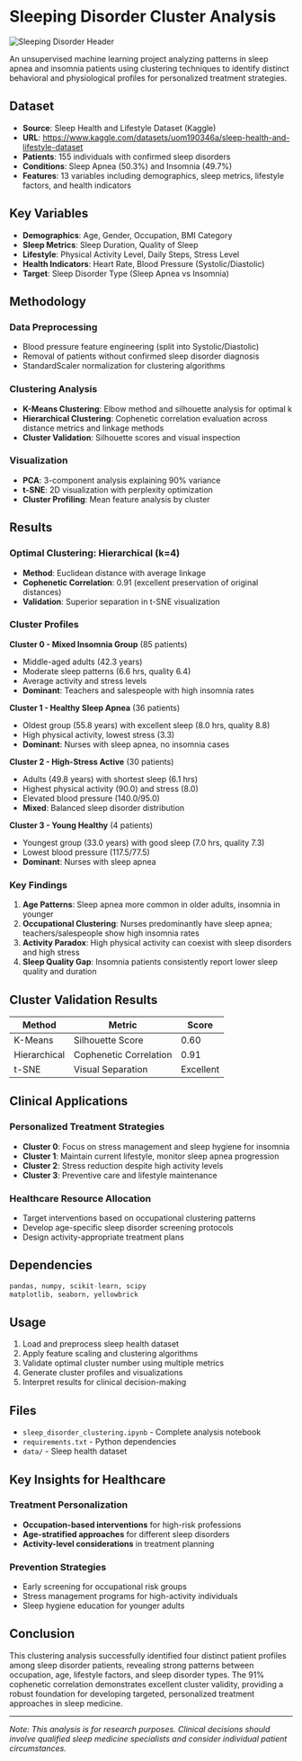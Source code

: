 # Sleeping Disorder Cluster Analysis

![Sleeping Disorder Header](https://reverehealth.com/_next/image/?url=https%3A%2F%2Frevere-health.hqdemo.app%2Fwp-content%2Fuploads%2FiStock_41704022_LARGE.jpg&w=2048&q=75)

An unsupervised machine learning project analyzing patterns in sleep apnea and insomnia patients using clustering techniques to identify distinct behavioral and physiological profiles for personalized treatment strategies.

## Dataset
- **Source**: Sleep Health and Lifestyle Dataset (Kaggle)
- **URL**: https://www.kaggle.com/datasets/uom190346a/sleep-health-and-lifestyle-dataset
- **Patients**: 155 individuals with confirmed sleep disorders
- **Conditions**: Sleep Apnea (50.3%) and Insomnia (49.7%)
- **Features**: 13 variables including demographics, sleep metrics, lifestyle factors, and health indicators

## Key Variables
- **Demographics**: Age, Gender, Occupation, BMI Category
- **Sleep Metrics**: Sleep Duration, Quality of Sleep
- **Lifestyle**: Physical Activity Level, Daily Steps, Stress Level
- **Health Indicators**: Heart Rate, Blood Pressure (Systolic/Diastolic)
- **Target**: Sleep Disorder Type (Sleep Apnea vs Insomnia)

## Methodology

### Data Preprocessing
- Blood pressure feature engineering (split into Systolic/Diastolic)
- Removal of patients without confirmed sleep disorder diagnosis
- StandardScaler normalization for clustering algorithms

### Clustering Analysis
- **K-Means Clustering**: Elbow method and silhouette analysis for optimal k
- **Hierarchical Clustering**: Cophenetic correlation evaluation across distance metrics and linkage methods
- **Cluster Validation**: Silhouette scores and visual inspection

### Visualization
- **PCA**: 3-component analysis explaining 90% variance
- **t-SNE**: 2D visualization with perplexity optimization
- **Cluster Profiling**: Mean feature analysis by cluster

## Results

### Optimal Clustering: Hierarchical (k=4)
- **Method**: Euclidean distance with average linkage
- **Cophenetic Correlation**: 0.91 (excellent preservation of original distances)
- **Validation**: Superior separation in t-SNE visualization

### Cluster Profiles

**Cluster 0 - Mixed Insomnia Group** (85 patients)
- Middle-aged adults (42.3 years)
- Moderate sleep patterns (6.6 hrs, quality 6.4)
- Average activity and stress levels
- **Dominant**: Teachers and salespeople with high insomnia rates

**Cluster 1 - Healthy Sleep Apnea** (36 patients)
- Oldest group (55.8 years) with excellent sleep (8.0 hrs, quality 8.8)
- High physical activity, lowest stress (3.3)
- **Dominant**: Nurses with sleep apnea, no insomnia cases

**Cluster 2 - High-Stress Active** (30 patients)
- Adults (49.8 years) with shortest sleep (6.1 hrs)
- Highest physical activity (90.0) and stress (8.0)
- Elevated blood pressure (140.0/95.0)
- **Mixed**: Balanced sleep disorder distribution

**Cluster 3 - Young Healthy** (4 patients)
- Youngest group (33.0 years) with good sleep (7.0 hrs, quality 7.3)
- Lowest blood pressure (117.5/77.5)
- **Dominant**: Nurses with sleep apnea

### Key Findings
1. **Age Patterns**: Sleep apnea more common in older adults, insomnia in younger
2. **Occupational Clustering**: Nurses predominantly have sleep apnea; teachers/salespeople show high insomnia rates
3. **Activity Paradox**: High physical activity can coexist with sleep disorders and high stress
4. **Sleep Quality Gap**: Insomnia patients consistently report lower sleep quality and duration

## Cluster Validation Results
| Method | Metric | Score |
|--------|--------|-------|
| K-Means | Silhouette Score | 0.60 |
| Hierarchical | Cophenetic Correlation | 0.91 |
| t-SNE | Visual Separation | Excellent |

## Clinical Applications

### Personalized Treatment Strategies
- **Cluster 0**: Focus on stress management and sleep hygiene for insomnia
- **Cluster 1**: Maintain current lifestyle, monitor sleep apnea progression
- **Cluster 2**: Stress reduction despite high activity levels
- **Cluster 3**: Preventive care and lifestyle maintenance

### Healthcare Resource Allocation
- Target interventions based on occupational clustering patterns
- Develop age-specific sleep disorder screening protocols
- Design activity-appropriate treatment plans

## Dependencies
```python
pandas, numpy, scikit-learn, scipy
matplotlib, seaborn, yellowbrick
```

## Usage
1. Load and preprocess sleep health dataset
2. Apply feature scaling and clustering algorithms
3. Validate optimal cluster number using multiple metrics
4. Generate cluster profiles and visualizations
5. Interpret results for clinical decision-making

## Files
- `sleep_disorder_clustering.ipynb` - Complete analysis notebook
- `requirements.txt` - Python dependencies
- `data/` - Sleep health dataset

## Key Insights for Healthcare

### Treatment Personalization
- **Occupation-based interventions** for high-risk professions
- **Age-stratified approaches** for different sleep disorders
- **Activity-level considerations** in treatment planning

### Prevention Strategies
- Early screening for occupational risk groups
- Stress management programs for high-activity individuals
- Sleep hygiene education for younger adults

## Conclusion
This clustering analysis successfully identified four distinct patient profiles among sleep disorder patients, revealing strong patterns between occupation, age, lifestyle factors, and sleep disorder types. The 91% cophenetic correlation demonstrates excellent cluster validity, providing a robust foundation for developing targeted, personalized treatment approaches in sleep medicine.

---
*Note: This analysis is for research purposes. Clinical decisions should involve qualified sleep medicine specialists and consider individual patient circumstances.*
